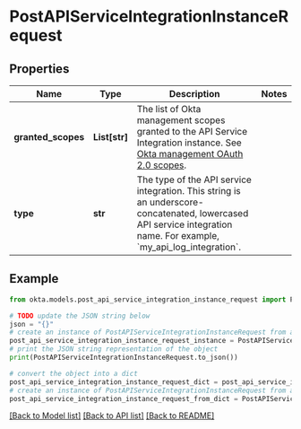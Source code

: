 # PostAPIServiceIntegrationInstanceRequest


## Properties

Name | Type | Description | Notes
------------ | ------------- | ------------- | -------------
**granted_scopes** | **List[str]** | The list of Okta management scopes granted to the API Service Integration instance. See [Okta management OAuth 2.0 scopes](/oauth2/#okta-admin-management). | 
**type** | **str** | The type of the API service integration. This string is an underscore-concatenated, lowercased API service integration name. For example, &#x60;my_api_log_integration&#x60;. | 

## Example

```python
from okta.models.post_api_service_integration_instance_request import PostAPIServiceIntegrationInstanceRequest

# TODO update the JSON string below
json = "{}"
# create an instance of PostAPIServiceIntegrationInstanceRequest from a JSON string
post_api_service_integration_instance_request_instance = PostAPIServiceIntegrationInstanceRequest.from_json(json)
# print the JSON string representation of the object
print(PostAPIServiceIntegrationInstanceRequest.to_json())

# convert the object into a dict
post_api_service_integration_instance_request_dict = post_api_service_integration_instance_request_instance.to_dict()
# create an instance of PostAPIServiceIntegrationInstanceRequest from a dict
post_api_service_integration_instance_request_from_dict = PostAPIServiceIntegrationInstanceRequest.from_dict(post_api_service_integration_instance_request_dict)
```
[[Back to Model list]](../README.md#documentation-for-models) [[Back to API list]](../README.md#documentation-for-api-endpoints) [[Back to README]](../README.md)


